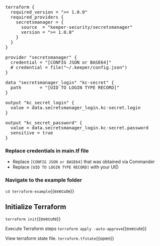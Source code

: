 
<pre class="file" data-filename="main.tf" data-target="replace">
terraform {
  required_version = ">= 1.0.0"
  required_providers {
    secretsmanager = {
      source  = "keeper-security/secretsmanager"
      version = ">= 1.0.0"
    }
  }
}

provider "secretsmanager" {
  credential = "[CONFIG JSON or BASE64]"
  # credential = file("~/.keeper/config.json")
}

data "secretsmanager_login" "kc-secret" {
  path       = "[UID TO LOGIN TYPE RECORD]"
}

output "kc_secret_login" {
  value = data.secretsmanager_login.kc-secret.login
}

output "kc_secret_password" {
  value = data.secretsmanager_login.kc-secret.password
  sensitive = true
}
</pre>

### Replace credentials in main.tf file

- Replace `[CONFIG JSON or BASE64]` that was obtained via Commander
- Replace `[UID TO LOGIN TYPE RECORD]` with your UID

### Navigate to the example folder

`cd terraform-example`{{execute}}

## Initialize Terraform
`terraform init`{{execute}}

Execute Terraform steps
`terraform apply -auto-approve`{{execute}}

View terraform state file.
`terraform.tfstate`{{open}}

